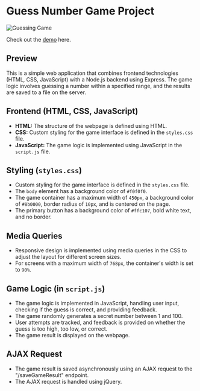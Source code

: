 # Guess Number Game Project

![Guessing Game](https://i.ibb.co/7CQFJ1T/sample.png)

Check out the [demo](https://guessing-game-in-express.netlify.app/) here.

## Preview

This is a simple web application that combines frontend technologies (HTML, CSS, JavaScript) with a Node.js backend using Express. The game logic involves guessing a number within a specified range, and the results are saved to a file on the server.

## Frontend (HTML, CSS, JavaScript)

- **HTML:** The structure of the webpage is defined using HTML.
- **CSS:** Custom styling for the game interface is defined in the `styles.css` file.
- **JavaScript:** The game logic is implemented using JavaScript in the `script.js` file.

## Styling (`styles.css`)

- Custom styling for the game interface is defined in the `styles.css` file.
- The `body` element has a background color of `#f0f0f0`.
- The game container has a maximum width of `450px`, a background color of `#8b0000`, border radius of `10px`, and is centered on the page.
- The primary button has a background color of `#ffc107`, bold white text, and no border.

## Media Queries

- Responsive design is implemented using media queries in the CSS to adjust the layout for different screen sizes.
- For screens with a maximum width of `768px`, the container's width is set to `90%`.

## Game Logic (in `script.js`)

- The game logic is implemented in JavaScript, handling user input, checking if the guess is correct, and providing feedback.
- The game randomly generates a secret number between 1 and 100.
- User attempts are tracked, and feedback is provided on whether the guess is too high, too low, or correct.
- The game result is displayed on the webpage.

## AJAX Request

- The game result is saved asynchronously using an AJAX request to the "/saveGameResult" endpoint.
- The AJAX request is handled using jQuery.
